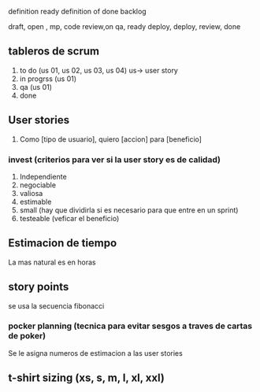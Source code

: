 definition ready
definition of done
backlog

draft, open , mp, code review,on qa, ready deploy, deploy, review, done

## tableros de scrum

1. to do (us 01, us 02, us 03, us 04) us-> user story
2. in progrss (us 01)
3. qa (us 01)
4. done

## User stories

1. Como [tipo de usuario], quiero [accion] para [beneficio]

### invest (criterios para ver si la user story es de calidad)

1. Independiente
2. negociable
3. valiosa
4. estimable
5. small (hay que dividirla si es necesario para que entre en un sprint)
6. testeable (veficar el beneficio)

## Estimacion de tiempo

La mas natural es en horas

## story points

se usa la secuencia fibonacci

### pocker planning (tecnica para evitar sesgos a traves de cartas de poker)

Se le asigna numeros de estimacion a las user stories

## t-shirt sizing (xs, s, m, l, xl, xxl)
